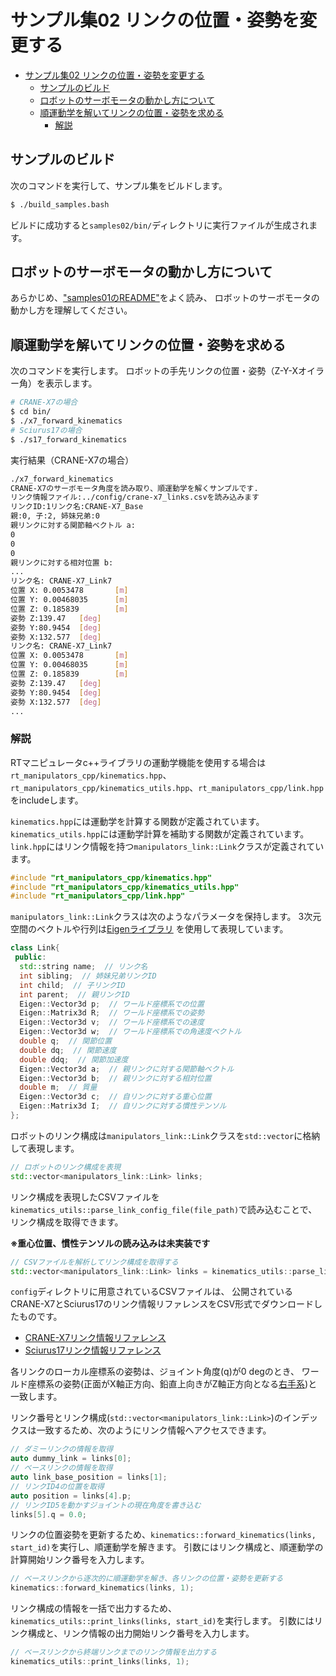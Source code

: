 # サンプル集02 リンクの位置・姿勢を変更する

- [サンプル集02 リンクの位置・姿勢を変更する](#サンプル集02-リンクの位置姿勢を変更する)
  - [サンプルのビルド](#サンプルのビルド)
  - [ロボットのサーボモータの動かし方について](#ロボットのサーボモータの動かし方について)
  - [順運動学を解いてリンクの位置・姿勢を求める](#順運動学を解いてリンクの位置姿勢を求める)
    - [解説](#解説)

## サンプルのビルド

次のコマンドを実行して、サンプル集をビルドします。

```sh
$ ./build_samples.bash
```

ビルドに成功すると`samples02/bin/`ディレクトリに実行ファイルが生成されます。

## ロボットのサーボモータの動かし方について

あらかじめ、["samples01のREADME"](../samples01/README.md)をよく読み、
ロボットのサーボモータの動かし方を理解してください。

## 順運動学を解いてリンクの位置・姿勢を求める

次のコマンドを実行します。
ロボットの手先リンクの位置・姿勢（Z-Y-Xオイラー角）を表示します。

```sh
# CRANE-X7の場合
$ cd bin/
$ ./x7_forward_kinematics
# Sciurus17の場合
$ ./s17_forward_kinematics
```

実行結果（CRANE-X7の場合）

```sh
./x7_forward_kinematics
CRANE-X7のサーボモータ角度を読み取り、順運動学を解くサンプルです.
リンク情報ファイル:../config/crane-x7_links.csvを読み込みます
リンクID:1リンク名:CRANE-X7_Base
親:0, 子:2, 姉妹兄弟:0
親リンクに対する関節軸ベクトル a:
0
0
0
親リンクに対する相対位置 b:
...
リンク名: CRANE-X7_Link7
位置 X: 0.0053478       [m]
位置 Y: 0.00468035      [m]
位置 Z: 0.185839        [m]
姿勢 Z:139.47   [deg]
姿勢 Y:80.9454  [deg]
姿勢 X:132.577  [deg]
リンク名: CRANE-X7_Link7
位置 X: 0.0053478       [m]
位置 Y: 0.00468035      [m]
位置 Z: 0.185839        [m]
姿勢 Z:139.47   [deg]
姿勢 Y:80.9454  [deg]
姿勢 X:132.577  [deg]
...
```

### 解説

RTマニピュレータc++ライブラリの運動学機能を使用する場合は`rt_manipulators_cpp/kinematics.hpp`、
`rt_manipulators_cpp/kinematics_utils.hpp`、`rt_manipulators_cpp/link.hpp`をincludeします。

`kinematics.hpp`には運動学を計算する関数が定義されています。
`kinematics_utils.hpp`には運動学計算を補助する関数が定義されています。
`link.hpp`にはリンク情報を持つ`manipulators_link::Link`クラスが定義されています。

```cpp
#include "rt_manipulators_cpp/kinematics.hpp"
#include "rt_manipulators_cpp/kinematics_utils.hpp"
#include "rt_manipulators_cpp/link.hpp"
```

`manipulators_link::Link`クラスは次のようなパラメータを保持します。
3次元空間のベクトルや行列は[Eigenライブラリ](https://eigen.tuxfamily.org/index.php?title=Main_Page)
を使用して表現しています。

```cpp
class Link{
 public:
  std::string name;  // リンク名
  int sibling;  // 姉妹兄弟リンクID
  int child;  // 子リンクID
  int parent;  // 親リンクID
  Eigen::Vector3d p;  // ワールド座標系での位置
  Eigen::Matrix3d R;  // ワールド座標系での姿勢
  Eigen::Vector3d v;  // ワールド座標系での速度
  Eigen::Vector3d w;  // ワールド座標系での角速度ベクトル
  double q;  // 関節位置
  double dq;  // 関節速度
  double ddq;  // 関節加速度
  Eigen::Vector3d a;  // 親リンクに対する関節軸ベクトル
  Eigen::Vector3d b;  // 親リンクに対する相対位置
  double m;  // 質量
  Eigen::Vector3d c;  // 自リンクに対する重心位置
  Eigen::Matrix3d I;  // 自リンクに対する慣性テンソル
};
```

ロボットのリンク構成は`manipulators_link::Link`クラスを`std::vector`に格納して表現します。

```cpp
// ロボットのリンク構成を表現
std::vector<manipulators_link::Link> links;
```

リンク構成を表現したCSVファイルを`kinematics_utils::parse_link_config_file(file_path)`で読み込むことで、
リンク構成を取得できます。

**※重心位置、慣性テンソルの読み込みは未実装です**

```cpp
// CSVファイルを解析してリンク構成を取得する
std::vector<manipulators_link::Link> links = kinematics_utils::parse_link_config_file("../config/crane-x7_links.csv");
```

`config`ディレクトリに用意されているCSVファイルは、
公開されているCRANE-X7とSciurus17のリンク情報リファレンスをCSV形式でダウンロードしたものです。

- [CRANE-X7リンク情報リファレンス](https://docs.google.com/spreadsheets/d/1I268mnab4m-f6us0Au3AGd64-2iGkSwxaLrDplSjHY8/edit#gid=735472399)
- [Sciurus17リンク情報リファレンス](https://docs.google.com/spreadsheets/d/1Q4z3M3cS1pQOEn3iXKLiIQIOr6czvECxSXEPS2-PGvA/edit#gid=1687288769)

各リンクのローカル座標系の姿勢は、ジョイント角度(q)が0 degのとき、
ワールド座標系の姿勢(正面がX軸正方向、鉛直上向きがZ軸正方向となる[右手系](https://ja.wikipedia.org/wiki/%E5%8F%B3%E6%89%8B%E7%B3%BB))と一致します。

リンク番号とリンク構成(`std::vector<manipulators_link::Link>`)のインデックスは一致するため、次のようにリンク情報へアクセスできます。

```cpp
// ダミーリンクの情報を取得
auto dummy_link = links[0];
// ベースリンクの情報を取得
auto link_base_position = links[1];
// リンクID4の位置を取得
auto position = links[4].p;
// リンクID5を動かすジョイントの現在角度を書き込む
links[5].q = 0.0;
```

リンクの位置姿勢を更新するため、`kinematics::forward_kinematics(links, start_id)`を実行し、順運動学を解きます。
引数にはリンク構成と、順運動学の計算開始リンク番号を入力します。

```cpp
// ベースリンクから逐次的に順運動学を解き、各リンクの位置・姿勢を更新する
kinematics::forward_kinematics(links, 1);
```

リンク構成の情報を一括で出力するため、`kinematics_utils::print_links(links, start_id)`を実行します。
引数にはリンク構成と、リンク情報の出力開始リンク番号を入力します。

```cpp
// ベースリンクから終端リンクまでのリンク情報を出力する
kinematics_utils::print_links(links, 1);
```
